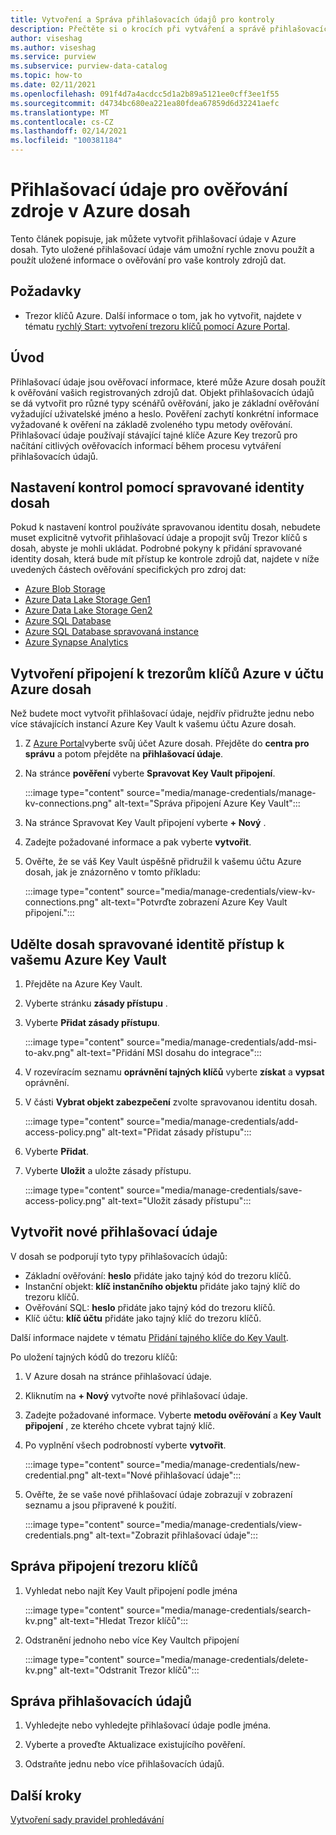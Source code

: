 ```yaml
---
title: Vytvoření a Správa přihlašovacích údajů pro kontroly
description: Přečtěte si o krocích při vytváření a správě přihlašovacích údajů v Azure dosah.
author: viseshag
ms.author: viseshag
ms.service: purview
ms.subservice: purview-data-catalog
ms.topic: how-to
ms.date: 02/11/2021
ms.openlocfilehash: 091f4d7a4acdcc5d1a2b89a5121ee0cff3ee1f55
ms.sourcegitcommit: d4734bc680ea221ea80fdea67859d6d32241aefc
ms.translationtype: MT
ms.contentlocale: cs-CZ
ms.lasthandoff: 02/14/2021
ms.locfileid: "100381184"
---
```

# <a name="credentials-for-source-authentication-in-azure-purview"></a>Přihlašovací údaje pro ověřování zdroje v Azure dosah

Tento článek popisuje, jak můžete vytvořit přihlašovací údaje v Azure dosah. Tyto uložené přihlašovací údaje vám umožní rychle znovu použít a použít uložené informace o ověřování pro vaše kontroly zdrojů dat.

## <a name="prerequisites"></a>Požadavky

- Trezor klíčů Azure. Další informace o tom, jak ho vytvořit, najdete v tématu [rychlý Start: vytvoření trezoru klíčů pomocí Azure Portal](../key-vault/general/quick-create-portal.md).

## <a name="introduction"></a>Úvod

Přihlašovací údaje jsou ověřovací informace, které může Azure dosah použít k ověřování vašich registrovaných zdrojů dat. Objekt přihlašovacích údajů se dá vytvořit pro různé typy scénářů ověřování, jako je základní ověřování vyžadující uživatelské jméno a heslo. Pověření zachytí konkrétní informace vyžadované k ověření na základě zvoleného typu metody ověřování. Přihlašovací údaje používají stávající tajné klíče Azure Key trezorů pro načítání citlivých ověřovacích informací během procesu vytváření přihlašovacích údajů.

## <a name="use-purview-managed-identity-to-set-up-scans"></a>Nastavení kontrol pomocí spravované identity dosah

Pokud k nastavení kontrol používáte spravovanou identitu dosah, nebudete muset explicitně vytvořit přihlašovací údaje a propojit svůj Trezor klíčů s dosah, abyste je mohli ukládat. Podrobné pokyny k přidání spravované identity dosah, která bude mít přístup ke kontrole zdrojů dat, najdete v níže uvedených částech ověřování specifických pro zdroj dat:

- [Azure Blob Storage](register-scan-azure-blob-storage-source.md#setting-up-authentication-for-a-scan)
- [Azure Data Lake Storage Gen1](register-scan-adls-gen1.md#setting-up-authentication-for-a-scan)
- [Azure Data Lake Storage Gen2](register-scan-adls-gen2.md#setting-up-authentication-for-a-scan)
- [Azure SQL Database](register-scan-azure-sql-database.md)
- [Azure SQL Database spravovaná instance](register-scan-azure-sql-database-managed-instance.md#setting-up-authentication-for-a-scan)
- [Azure Synapse Analytics](register-scan-azure-synapse-analytics.md#setting-up-authentication-for-a-scan)

## <a name="create-azure-key-vaults-connections-in-your-azure-purview-account"></a>Vytvoření připojení k trezorům klíčů Azure v účtu Azure dosah

Než budete moct vytvořit přihlašovací údaje, nejdřív přidružte jednu nebo více stávajících instancí Azure Key Vault k vašemu účtu Azure dosah.

1. Z [Azure Portal](https://portal.azure.com)vyberte svůj účet Azure dosah. Přejděte do **centra pro správu** a potom přejděte na **přihlašovací údaje**.

2. Na stránce **pověření** vyberte **Spravovat Key Vault připojení**.

   :::image type="content" source="media/manage-credentials/manage-kv-connections.png" alt-text="Správa připojení Azure Key Vault":::

3. Na stránce Spravovat Key Vault připojení vyberte **+ Nový** .

4. Zadejte požadované informace a pak vyberte **vytvořit**.

5. Ověřte, že se váš Key Vault úspěšně přidružil k vašemu účtu Azure dosah, jak je znázorněno v tomto příkladu:

   :::image type="content" source="media/manage-credentials/view-kv-connections.png" alt-text="Potvrďte zobrazení Azure Key Vault připojení.":::

## <a name="grant-the-purview-managed-identity-access-to-your-azure-key-vault"></a>Udělte dosah spravované identitě přístup k vašemu Azure Key Vault

1. Přejděte na Azure Key Vault.

2. Vyberte stránku **zásady přístupu** .

3. Vyberte **Přidat zásady přístupu**.

   :::image type="content" source="media/manage-credentials/add-msi-to-akv.png" alt-text="Přidání MSI dosahu do integrace":::

4. V rozevíracím seznamu **oprávnění tajných klíčů** vyberte **získat** a **vypsat** oprávnění.

5. V části **Vybrat objekt zabezpečení** zvolte spravovanou identitu dosah.

   :::image type="content" source="media/manage-credentials/add-access-policy.png" alt-text="Přidat zásady přístupu":::

6. Vyberte **Přidat**.

7. Vyberte **Uložit** a uložte zásady přístupu.

   :::image type="content" source="media/manage-credentials/save-access-policy.png" alt-text="Uložit zásady přístupu":::

## <a name="create-a-new-credential"></a>Vytvořit nové přihlašovací údaje

V dosah se podporují tyto typy přihlašovacích údajů:

- Základní ověřování: **heslo** přidáte jako tajný kód do trezoru klíčů.
- Instanční objekt: **klíč instančního objektu** přidáte jako tajný klíč do trezoru klíčů.
- Ověřování SQL: **heslo** přidáte jako tajný kód do trezoru klíčů.
- Klíč účtu: **klíč účtu** přidáte jako tajný klíč do trezoru klíčů.

Další informace najdete v tématu [Přidání tajného klíče do Key Vault](../key-vault/secrets/quick-create-portal.md#add-a-secret-to-key-vault).

Po uložení tajných kódů do trezoru klíčů:

1. V Azure dosah na stránce přihlašovací údaje.

2. Kliknutím na **+ Nový** vytvořte nové přihlašovací údaje.

3. Zadejte požadované informace. Vyberte **metodu ověřování** a **Key Vault připojení** , ze kterého chcete vybrat tajný klíč.

4. Po vyplnění všech podrobností vyberte **vytvořit**.

   :::image type="content" source="media/manage-credentials/new-credential.png" alt-text="Nové přihlašovací údaje":::

5. Ověřte, že se vaše nové přihlašovací údaje zobrazují v zobrazení seznamu a jsou připravené k použití.

   :::image type="content" source="media/manage-credentials/view-credentials.png" alt-text="Zobrazit přihlašovací údaje":::

## <a name="manage-your-key-vault-connections"></a>Správa připojení trezoru klíčů

1. Vyhledat nebo najít Key Vault připojení podle jména

   :::image type="content" source="media/manage-credentials/search-kv.png" alt-text="Hledat Trezor klíčů":::

2. Odstranění jednoho nebo více Key Vaultch připojení

   :::image type="content" source="media/manage-credentials/delete-kv.png" alt-text="Odstranit Trezor klíčů":::

## <a name="manage-your-credentials"></a>Správa přihlašovacích údajů

1. Vyhledejte nebo vyhledejte přihlašovací údaje podle jména.
  
2. Vyberte a proveďte Aktualizace existujícího pověření.

3. Odstraňte jednu nebo více přihlašovacích údajů.

## <a name="next-steps"></a>Další kroky

[Vytvoření sady pravidel prohledávání](create-a-scan-rule-set.md)
